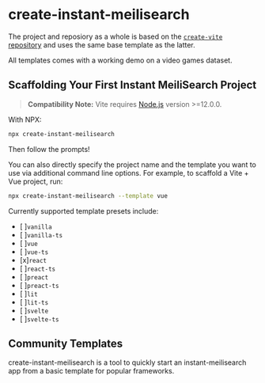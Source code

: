 # create-instant-meilisearch

The project and reposiory as a whole is based on the [`create-vite` repository](https://github.com/vitejs/vite/tree/main/packages/create-vite) and uses the same base template as the latter.

All templates comes with a working demo on a video games dataset.

## Scaffolding Your First Instant MeiliSearch Project

> **Compatibility Note:**
> Vite requires [Node.js](https://nodejs.org/en/) version >=12.0.0.

With NPX:

```bash
npx create-instant-meilisearch
```

Then follow the prompts!

You can also directly specify the project name and the template you want to use via additional command line options. For example, to scaffold a Vite + Vue project, run:

```bash
npx create-instant-meilisearch --template vue
```

Currently supported template presets include:

- [ ]`vanilla`
- [ ]`vanilla-ts`
- [ ]`vue`
- [ ]`vue-ts`
- [x]`react`
- [ ]`react-ts`
- [ ]`preact`
- [ ]`preact-ts`
- [ ]`lit`
- [ ]`lit-ts`
- [ ]`svelte`
- [ ]`svelte-ts`

## Community Templates

create-instant-meilisearch is a tool to quickly start an instant-meilisearch app from a basic template for popular frameworks.
